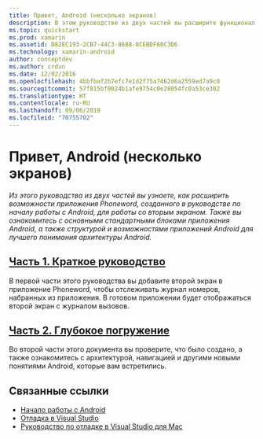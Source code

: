 ```yaml
---
title: Привет, Android (несколько экранов)
description: В этом руководстве из двух частей вы расширите функционал приложения Phoneword, созданного в руководстве по началу работы с Android, для работы со вторым экраном. Наряду с этим вы познакомитесь с основными стандартными блоками приложения Android и по мере получения более полного представления о структуре и функциональности приложений Android сможете лучше изучить архитектуру Android.
ms.topic: quickstart
ms.prod: xamarin
ms.assetid: D82EC193-2CB7-44C3-8688-0CEBDF60C3D6
ms.technology: xamarin-android
author: conceptdev
ms.author: crdun
ms.date: 12/02/2016
ms.openlocfilehash: 4bbfbaf2b7efc7e1d2f75a7462d6a2559ed7a9c0
ms.sourcegitcommit: 57f815bf0024b1afe9754c0e28054fc0a53ce302
ms.translationtype: HT
ms.contentlocale: ru-RU
ms.lasthandoff: 09/06/2019
ms.locfileid: "70755702"
---
```

# <a name="hello-android-multiscreen"></a>Привет, Android (несколько экранов)

_Из этого руководства из двух частей вы узнаете, как расширить возможности приложения Phoneword, созданного в руководстве по началу работы с Android, для работы со вторым экраном. Также вы ознакомитесь с основными стандартными блоками приложения Android, а также структурой и возможностями приложений Android для лучшего понимания архитектуры Android._

## <a name="part-1-quickstartandroidget-startedhello-android-multiscreenhello-android-multiscreen-quickstartmd"></a>[Часть 1. Краткое руководство](~/android/get-started/hello-android-multiscreen/hello-android-multiscreen-quickstart.md)

В первой части этого руководства вы добавите второй экран в приложение Phoneword, чтобы отслеживать журнал номеров, набранных из приложения. В готовом приложении будет отображаться второй экран с журналом вызовов.

## <a name="part-2-deep-diveandroidget-startedhello-android-multiscreenhello-android-multiscreen-deepdivemd"></a>[Часть 2. Глубокое погружение](~/android/get-started/hello-android-multiscreen/hello-android-multiscreen-deepdive.md)

Во второй части этого документа вы проверите, что было создано, а также ознакомитесь с архитектурой, навигацией и другими новыми понятиями Android, которые вам встретились.

## <a name="related-links"></a>Связанные ссылки

- [Начало работы с Android](https://developer.android.com/training/index.html)
- [Отладка в Visual Studio](https://docs.microsoft.com/visualstudio/debugger/)
- [Руководство по отладке в Visual Studio для Mac](https://github.com/xamarin/recipes/tree/master/Recipes/cross-platform/ide/debugging)
